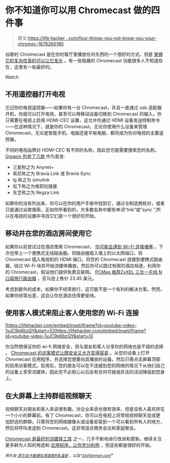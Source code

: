 # 你不知道你可以用 Chromecast 做的四件事

> 原文:[https://life hacker . com/four-things-you-not-know-you-your-chromec-1676260180](https://lifehacker.com/four-things-you-didnt-know-you-can-do-with-your-chromec-1676260180)

谷歌的 Chromecast 是在你的客厅里播放任何东西的一个很好的方式，但是 [掌握它的复杂性真的可以让它发光](http://gizmodo.com/10-tricks-to-make-yourself-a-chromecast-master-1606622927) 。有一些隐藏的 Chromecast 功能很多人不知道存在，这里有一些最好的。

Watch

## 不用遥控器打开电视

忘记你的电视遥控器——如果你有一台 Chromecast，并且一直通过 usb 适配器开机，你就可以打开电视，甚至可以用移动设备切换到 Chromecast 的输入。你只需要在电视上启用 HDMI-CEC 设置，这允许你通过 HDMI 设备发送控制命令——在这种情况下，就是你的 Chromecast。无论你使用什么设备来管理 Chromecast，无论是智能手机、电脑还是平板电脑，都将成为你对电视的主要遥控器。

不同的电视品牌对 HDMI-CEC 有不同的名称，因此您可能需要搜索您的名称。 [Gigaom 列举了几款](https://gigaom.com/2014/12/25/best-chromecast-tips-tricks-apps/) 作为首发:

*   三星称之为 Anynet+
*   索尼称之为 Bravia Link 或 Bravia Sync
*   lg 称之为 simulink
*   松下称之为维耶拉链接
*   东芝称之为 Regza Link

如果你的没有列出来，你可以在你的用户手册中找到它，通过与制造商核对，或者只是通过谷歌搜索。正如你所看到的，大多数名称中都有单词“link”或“sync ”,所以在电视的设置中寻找它们是一个很好的开始。

## 移动并在您的酒店房间使用它

如果你以前尝试过在酒店使用 Chromecast， [你可能会遇到 Wi-Fi 连接堵塞](https://lifehacker.com/get-around-hotel-wi-fi-blocks-and-use-your-chromecast-w-1630215946) 。下次也带上一个便携式无线路由器。将路由器插入墙上的以太网端口，将 Chromecast 插入电视机的 HDMI 端口。将您的 Chromecast 连接到便携式路由器，绕过 Wi-Fi 块并开始流媒体播放。然后你可以跳过有限的酒店频道，利用你的 Chromecast，假设他们提供免费互联网。 [PCMag 推荐](http://www.pcmag.com/slideshow/story/326584/7-things-you-didn-t-know-your-chromecast-could-do/6)[ZyXEL 三合一无线 N 口袋旅行路由器](http://www.amazon.com/ZyXEL-Wireless-Pocket-Ethernet-MWR102/dp/B005WKIKA0%3FSubscriptionId%3DAKIAICE7LOAJMK3SSLPA%26tag%3Dpcm_buyitnow-20%26linkCode%3Dxm2%26camp%3D2025%26creative%3D165953%26creativeASIN%3DB005WKIKA0?asc_campaign=InlineText&asc_refurl=https://lifehacker.com/four-things-you-didnt-know-you-can-do-with-your-chromec-1676260180&asc_source=&tag=kinjalifehackerlink-20) ，亚马逊上售价 23.45 美元。

考虑到额外的成本，如果你不经常旅行，这可能不是一个有利的解决方案。然而，如果你经常出差，这会让你在酒店住得更愉快。

## 使用客人模式来阻止客人使用您的 Wi-Fi 连接

 [https://lifehacker.com/embed/inset/iframe?id=youtube-video-1vJC9p6bzQY&start=0](https://lifehacker.com/embed/inset/iframe?id=youtube-video-1vJC9p6bzQY&start=0) 

你当然想保证你的 wi-fi 网络安全，但与朋友和客人分享你的网络也是不错的选择 。 [Chromecast 的访客模式让既安全又大方变得容易](http://lifehacker.com/chromecasts-guest-mode-lets-friends-cast-without-connec-1669821333) 。从您的设备上打开 Chromecast 应用程序，并选择您想要向其播放的设备。然后只需点击屏幕顶部的启用访客模式。启用后，您的朋友可以在不连接到您的网络的情况下从他们自己的设备上享受流媒体，因此您不必担心以后会有任何可疑或非法的活动降临到您身上。

## 在大屏幕上主持群组视频聊天

视频聊天对朋友和家人来说很有趣，对企业来说也很有效率，但是没有人喜欢挤在一个小小的屏幕前。有了 Chromecast，你可以在电视上将常规视频聊天变成更加舒适的群聊。只需将您的网络摄像头或设备安装到一个可以看到所有人的地方，然后将呼叫发送到 Chromecast。这非常适合商务会议和家庭聚会。

[Chromecast 是最好的流媒体工具](https://lifehacker.com/five-best-streaming-set-top-boxes-5806570) 之一，几乎不断地进行改进和更新。继续关注更多鲜为人知的用途和 [应用程序，让你充分利用](http://lifehacker.com/the-best-chromecast-apps-1538438569) ，但这些都是很好的开始。

*<small>照片由</small>* [<small>*菲尔龙*</small>](https://www.flickr.com/photos/skyfire/3078198906)<small></small>*[<small>*卡桑德拉湾度假村&温泉*</small>](https://www.flickr.com/photos/kassandrabay/7745320396) <small>*，以及*</small>[<small>*Zepfanman.com*</small>](https://www.flickr.com/photos/zepfanman/8224898851)<small></small>*